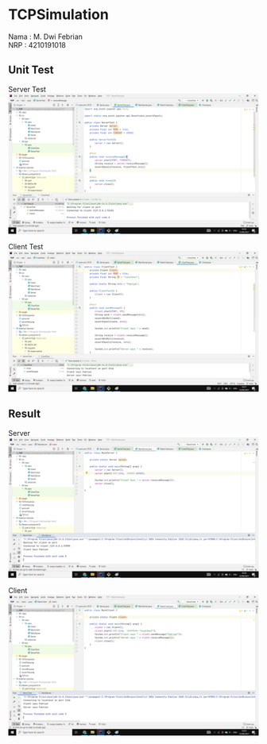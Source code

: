 # TCPSimulation

Nama : M. Dwi Febrian<br/>
NRP : 4210191018

## Unit Test
Server Test
<img src="https://github.com/FebrianDev/TCPSimulation/blob/main/serverTest.png"/>

Client Test
<img src="https://github.com/FebrianDev/TCPSimulation/blob/main/clientTest.png"/>

## Result
Server
<img src="https://github.com/FebrianDev/TCPSimulation/blob/main/serverRun.png"/>

Client
<img src="https://github.com/FebrianDev/TCPSimulation/blob/main/clientRun.png"/>

